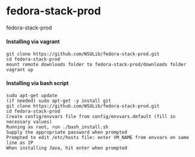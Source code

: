 # fedora-stack-prod
fedora-stack-prod

#### Installing via vagrant
  ```
  git clone https://github.com/WSULib/fedora-stack-prod.git
  cd fedora-stack-prod
  mount remote downloads folder to fedora-stack-prod/downloads folder
  vagrant up
  ```

#### Installing via bash script
  ```
  sudo apt-get update
  (if needed) sudo apt-get -y install git
  git clone https://github.com/WSULib/fedora-stack-prod.git
  cd fedora-stack-prod
  Create config/envvars file from config/envvars.default (fill in necessary values)
  Running as root, run ./bash_install.sh
  Supply the appropriate password when prompted
  Prompted to edit /etc/hosts file: enter VM_NAME from envvars on same line as IP
  When installing Java, hit enter when prompted
  ```
